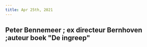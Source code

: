 ```yaml
---
title: Apr 25th, 2021
---
```


## Peter Bennemeer ; ex directeur Bernhoven ;auteur boek "De ingreep"
##
